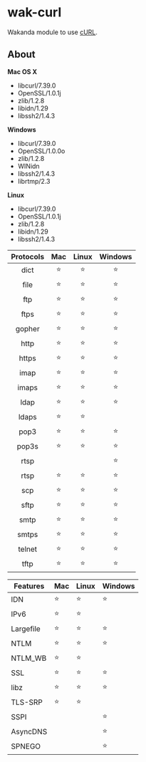 wak-curl
========

Wakanda module to use [cURL](http://curl.haxx.se).

About
-----
**Mac OS X**

* libcurl/7.39.0
* OpenSSL/1.0.1j 
* zlib/1.2.8 
* libidn/1.29 
* libssh2/1.4.3
 
**Windows**

* libcurl/7.39.0
* OpenSSL/1.0.0o
* zlib/1.2.8
* WINidn
* libssh2/1.4.3
* librtmp/2.3

**Linux**

* libcurl/7.39.0
* OpenSSL/1.0.1j
* zlib/1.2.8
* libidn/1.29
* libssh2/1.4.3 

|Protocols|Mac|Linux|Windows|
|:-------:|:-:|:---:|:-----:|
|dict| ⭐️ | ⭐️ | ⭐️ |
|file| ⭐️ | ⭐️ | ⭐️ |
|ftp| ⭐️ | ⭐️ | ⭐️ |
|ftps| ⭐️ | ⭐️ | ⭐️ |
|gopher| ⭐️ | ⭐️ | ⭐️ |
|http| ⭐️ | ⭐️ | ⭐️ |
|https| ⭐️ | ⭐️ | ⭐️ |
|imap| ⭐️ | ⭐️ | ⭐️ |
|imaps| ⭐️ | ⭐️ | ⭐️ |
|ldap| ⭐️ | ⭐️ | ⭐️ |
|ldaps| ⭐️ | ⭐️ | |
|pop3| ⭐️ | ⭐️ | ⭐️ |
|pop3s| ⭐️ | ⭐️ | ⭐️ |
|rtsp|  |  | ⭐️ |
|rtsp| ⭐️ | ⭐️ | ⭐️ |
|scp| ⭐️ | ⭐️ | ⭐️ |
|sftp| ⭐️ | ⭐️ | ⭐️ |
|smtp| ⭐️ | ⭐️ | ⭐️ |
|smtps| ⭐️ | ⭐️ | ⭐️ |
|telnet| ⭐️ | ⭐️ | ⭐️ |
|tftp| ⭐️ | ⭐️ | ⭐️ |

Features|Mac|Linux|Windows
--------|---|-----|-------
IDN|⭐️|⭐️|⭐️
IPv6|⭐️|⭐️|
Largefile|⭐️|⭐️|⭐️
NTLM|⭐️|⭐️|⭐️
NTLM_WB|⭐️|⭐️|
SSL|⭐️|⭐️|⭐️
libz|⭐️|⭐️|⭐️
TLS-SRP|⭐️|⭐️|
SSPI|||⭐️
AsyncDNS|||⭐️
SPNEGO|||⭐️
